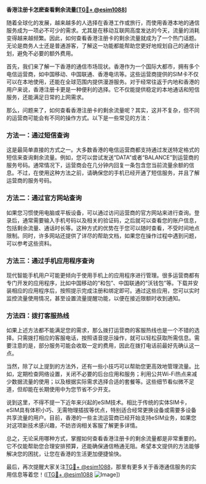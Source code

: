 **香港注册卡怎麽查看剩余流量[[TG💪+ @esim1088](https://t.me/s/esim1088)]**

随着全球化的发展，越来越多的人选择在香港工作或旅行，而使用香港本地的通信服务成为一项必不可少的需求。尤其是在移动互联网高度发达的今天，流量的消耗变得越来越频繁。因此，如何查看香港注册卡的剩余流量就成为了一个热门话题。无论是商务人士还是普通游客，了解这一功能都能帮助您更好地规划自己的通信计划，避免不必要的额外费用。

首先，我们来了解一下香港的通信市场现状。香港作为一个国际大都市，拥有多个电信运营商，如中国移动、中国联通、香港电讯等。这些运营商提供的SIM卡不仅可以在本地使用，还能在全球范围内提供漫游服务。对于经常往返于内地和香港的用户来说，香港注册卡更是一种便利的选择。它不仅能提供稳定的本地通话和短信服务，还能满足日常的上网需求。

那么，问题来了，如何查看香港注册卡的剩余流量呢？其实，这并不复杂，但不同的运营商可能会有不同的操作方式。以下是一些常见的方法：

### 方法一：通过短信查询

这是最简单直接的方式之一。大多数香港的电信运营商都支持通过发送特定格式的短信来查询剩余流量。例如，您可以尝试发送“DATA”或者“BALANCE”到运营商的服务号码。通常情况下，运营商会在几分钟内回复一条包含您当前流量余额的信息。不过，在使用这种方法之前，请确保您的手机已经开通了短信服务，并且了解运营商的服务号码。

### 方法二：通过官方网站查询

如果您习惯使用电脑或平板设备，可以通过访问运营商的官方网站来进行查询。登录后，通常需要输入手机号码以及相关的验证码，之后就可以查看您的账户信息，包括剩余流量、通话时长等。这种方式的优势在于您可以随时查看，不受时间地点限制。同时，许多网站还提供了详尽的帮助文档，如果您在操作过程中遇到问题，可以参考这些资料。

### 方法三：通过手机应用程序查询

现代智能手机用户可能更倾向于使用手机上的应用程序进行管理。很多运营商都有专门开发的应用程序，比如中国移动的“和包”、中国联通的“沃钱包”等。下载并安装相应的应用程序后，按照提示完成注册和绑定即可。通过这些应用，您可以实时监控流量使用情况，甚至设置流量提醒功能，以便在接近限额时收到通知。

### 方法四：拨打客服热线

如果上述方法都不能满足您的需求，那么拨打运营商的客服热线也是一个不错的选择。只需拨打相应的客服电话，按照语音提示操作，就可以轻松获取所需信息。需要注意的是，部分服务可能会收取一定的费用，因此在拨打电话前最好先确认这一点。

当然，除了以上提到的方法外，还有一些小技巧可以帮助您更高效地管理流量。比如，定期检查网络设置，关闭不必要的后台应用和服务；利用公共Wi-Fi热点来减少数据流量的使用；以及根据实际需求选择合适的套餐等。这些细节看似微不足道，但却能在长期使用中为您节省不少开支。

说到这里，不得不提一下近年来兴起的eSIM技术。相比于传统的实体SIM卡，eSIM具有体积小巧、无需物理插拔等优点，特别适合经常更换设备或需要多设备共享流量的用户。目前，香港的一些主流运营商已经开始支持eSIM业务，如果您对这项新技术感兴趣，不妨咨询相关客服了解更多详情。

总之，无论采用哪种方式，掌握如何查看香港注册卡的剩余流量都是非常重要的。它不仅能帮助您合理安排预算，还能确保通信畅通无阻。希望本文提供的方法能够解决您的困扰，让您在香港的生活更加便捷愉快。

最后，再次提醒大家关注[TG💪+ @esim1088](https://t.me/s/esim1088)，那里有更多关于香港通信服务的实用信息等着您！([[TG💪+ @esim1088](https://t.me/s/esim1088) ![Image](https://i.postimg.cc/4NQfJmqS/Snipaste-2025-05-13-00-14-12.png)])